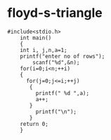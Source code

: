 # floyd-s-triangle
	#include<stdio.h> 
		int main()
		{ 
		int i, j,n,a=1; 
		printf("enter no of rows");
	        scanf("%d",&n);
		for(i=0;i<n;++i)
		{ 
		  for(j=0;j<=i;++j)
		   { 
		     printf(" %d ",a); 
		     a++;
		   } 
		     printf("\n"); 
		   } 
		return 0; 
		}

